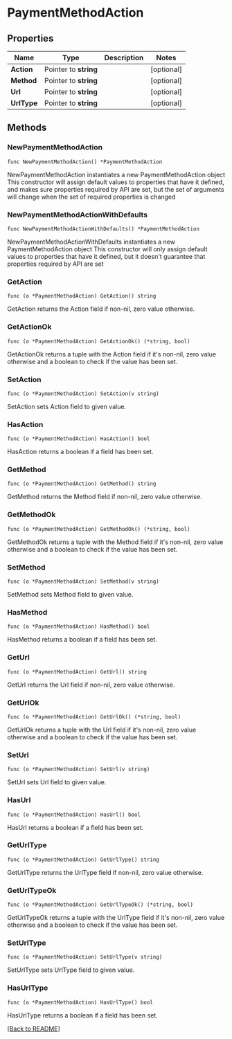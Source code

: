 # PaymentMethodAction

## Properties

Name | Type | Description | Notes
------------ | ------------- | ------------- | -------------
**Action** | Pointer to **string** |  | [optional] 
**Method** | Pointer to **string** |  | [optional] 
**Url** | Pointer to **string** |  | [optional] 
**UrlType** | Pointer to **string** |  | [optional] 

## Methods

### NewPaymentMethodAction

`func NewPaymentMethodAction() *PaymentMethodAction`

NewPaymentMethodAction instantiates a new PaymentMethodAction object
This constructor will assign default values to properties that have it defined,
and makes sure properties required by API are set, but the set of arguments
will change when the set of required properties is changed

### NewPaymentMethodActionWithDefaults

`func NewPaymentMethodActionWithDefaults() *PaymentMethodAction`

NewPaymentMethodActionWithDefaults instantiates a new PaymentMethodAction object
This constructor will only assign default values to properties that have it defined,
but it doesn't guarantee that properties required by API are set

### GetAction

`func (o *PaymentMethodAction) GetAction() string`

GetAction returns the Action field if non-nil, zero value otherwise.

### GetActionOk

`func (o *PaymentMethodAction) GetActionOk() (*string, bool)`

GetActionOk returns a tuple with the Action field if it's non-nil, zero value otherwise
and a boolean to check if the value has been set.

### SetAction

`func (o *PaymentMethodAction) SetAction(v string)`

SetAction sets Action field to given value.

### HasAction

`func (o *PaymentMethodAction) HasAction() bool`

HasAction returns a boolean if a field has been set.

### GetMethod

`func (o *PaymentMethodAction) GetMethod() string`

GetMethod returns the Method field if non-nil, zero value otherwise.

### GetMethodOk

`func (o *PaymentMethodAction) GetMethodOk() (*string, bool)`

GetMethodOk returns a tuple with the Method field if it's non-nil, zero value otherwise
and a boolean to check if the value has been set.

### SetMethod

`func (o *PaymentMethodAction) SetMethod(v string)`

SetMethod sets Method field to given value.

### HasMethod

`func (o *PaymentMethodAction) HasMethod() bool`

HasMethod returns a boolean if a field has been set.

### GetUrl

`func (o *PaymentMethodAction) GetUrl() string`

GetUrl returns the Url field if non-nil, zero value otherwise.

### GetUrlOk

`func (o *PaymentMethodAction) GetUrlOk() (*string, bool)`

GetUrlOk returns a tuple with the Url field if it's non-nil, zero value otherwise
and a boolean to check if the value has been set.

### SetUrl

`func (o *PaymentMethodAction) SetUrl(v string)`

SetUrl sets Url field to given value.

### HasUrl

`func (o *PaymentMethodAction) HasUrl() bool`

HasUrl returns a boolean if a field has been set.

### GetUrlType

`func (o *PaymentMethodAction) GetUrlType() string`

GetUrlType returns the UrlType field if non-nil, zero value otherwise.

### GetUrlTypeOk

`func (o *PaymentMethodAction) GetUrlTypeOk() (*string, bool)`

GetUrlTypeOk returns a tuple with the UrlType field if it's non-nil, zero value otherwise
and a boolean to check if the value has been set.

### SetUrlType

`func (o *PaymentMethodAction) SetUrlType(v string)`

SetUrlType sets UrlType field to given value.

### HasUrlType

`func (o *PaymentMethodAction) HasUrlType() bool`

HasUrlType returns a boolean if a field has been set.


[[Back to README]](../../README.md)


